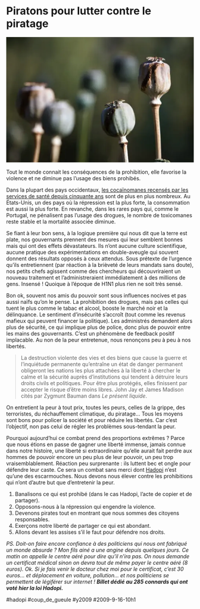 # Piratons pour lutter contre le piratage

![](_i/coca.webp)

Tout le monde connait les conséquences de la prohibition, elle favorise la violence et ne diminue pas l’usage des biens prohibés.

Dans la plupart des pays occidentaux, [les cocaïnomanes recensés par les services de santé depuis cinquante ans](http://www.newscientist.com/article/mg20327251.100-better-world-legalise-drugs.html) sont de plus en plus nombreux. Au États-Unis, un des pays où la répression est la plus forte, la consommation est aussi la plus forte. En revanche, dans les rares pays qui, comme le Portugal, ne pénalisent pas l’usage des drogues, le nombre de toxicomanes reste stable et la mortalité associée diminue.

Se fiant à leur bon sens, à la logique première qui nous dit que la terre est plate, nos gouvernants prennent des mesures qui leur semblent bonnes mais qui ont des effets dévastateurs. Ils n’ont aucune culture scientifique, aucune pratique des expérimentations en double-aveugle qui souvent donnent des résultats opposés à ceux attendus. Sous prétexte de l’urgence qu’ils entretiennent (par réaction à la brièveté de leurs mandats sans doute), nos petits chefs agissent comme des chercheurs qui découvriraient un nouveau traitement et l’administreraient immédiatement à des millions de gens. Insensé ! Quoique à l’époque de H1N1 plus rien ne soit très sensé.

Bon ok, souvent nos amis du pouvoir sont sous influences nocives et pas aussi naïfs qu’on le pense. La prohibition des drogues, mais pas celles qui tuent le plus comme le tabac et alcool, booste le marché noir et la délinquance. Le sentiment d’insécurité s’accroît (tout comme les revenus mafieux qui peuvent financer la politique). Les administrés demandent alors plus de sécurité, ce qui implique plus de police, donc plus de pouvoir entre les mains des gouvernants. C’est un phénomène de feedback positif implacable. Au non de la peur entretenue, nous renonçons peu à peu à nos libertés.

> La destruction violente des vies et des biens que cause la guerre et l’inquiétude permanente qu’entraîne un état de danger permanent obligeront les nations les plus attachées à la liberté à chercher le calme et la sécurité auprès d’institutions qui tendent à détruire leurs droits civils et politiques. Pour être plus protégés, elles finissent par accepter le risque d’être moins libres. John Jay et James Madison cités par Zygmunt Bauman dans *Le présent liquide*.

On entretient la peur à tout prix, toutes les peurs, celles de la grippe, des terroristes, du réchauffement climatique, du piratage… Tous les moyens sont bons pour policer la société et pour réduire les libertés. Car c’est l’objectif, non pas celui de régler les problèmes sous-tendant la peur.

Pourquoi aujourd’hui ce combat prend des proportions extrêmes ? Parce que nous étions en passe de gagner une liberté immense, jamais connue dans notre histoire, une liberté si extraordinaire qu’elle aurait fait perdre aux hommes de pouvoir encore un peu plus de leur pouvoir, un peu trop vraisemblablement. Réaction peu surprenante : ils luttent bec et ongle pour défendre leur caste. Ce sera un combat sans merci dont [Hadopi](#hadopi) n’est qu’une des escarmouches. Nous devons nous élever contre les prohibitions qui n’ont d’autre but que d’entretenir la peur.

1. Banalisons ce qui est prohibé (dans le cas Hadopi, l’acte de copier et de partager).
2. Opposons-nous à la répression qui engendre la violence.
3. Devenons pirates tout en montrant que nous sommes des citoyens responsables.
4. Exerçons notre liberté de partager ce qui est abondant.
5. Allons devant les assises s’il le faut pour défendre nos droits.

*PS. Doit-on faire encore confiance à des politiciens qui nous ont fabriqué un monde absurde ? Mon fils ainé a une angine depuis quelques jours. Ce matin on appelle le centre aéré pour dire qu’il n’ira pas. On nous demande un certificat médical sinon on devra tout de même payer le centre aéré (8 euros). Ok. Si je fais venir le docteur chez moi pour le certificat, c’est 30 euros… et déplacement en voiture, pollution… et nos politiciens se permettent de légiférer sur internet ! **Billet dédié au 285 connards qui ont voté hier la loi Hadopi.***

#hadopi #coup_de_gueule #y2009 #2009-9-16-10h1
